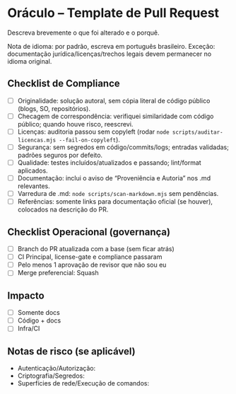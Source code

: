 # Oráculo – Template de Pull Request

Descreva brevemente o que foi alterado e o porquê.

Nota de idioma: por padrão, escreva em português brasileiro. Exceção: documentação jurídica/licenças/trechos legais devem permanecer no idioma original.

## Checklist de Compliance

- [ ] Originalidade: solução autoral, sem cópia literal de código público (blogs, SO, repositórios).
- [ ] Checagem de correspondência: verifiquei similaridade com código público; quando houve risco, reescrevi.
- [ ] Licenças: auditoria passou sem copyleft (rodar `node scripts/auditar-licencas.mjs --fail-on-copyleft`).
- [ ] Segurança: sem segredos em código/commits/logs; entradas validadas; padrões seguros por defeito.
- [ ] Qualidade: testes incluídos/atualizados e passando; lint/format aplicados.
- [ ] Documentação: inclui o aviso de “Proveniência e Autoria” nos .md relevantes.
- [ ] Varredura de .md: `node scripts/scan-markdown.mjs` sem pendências.
- [ ] Referências: somente links para documentação oficial (se houver), colocados na descrição do PR.

## Checklist Operacional (governança)

- [ ] Branch do PR atualizada com a base (sem ficar atrás)
- [ ] CI Principal, license-gate e compliance passaram
- [ ] Pelo menos 1 aprovação de revisor que não sou eu
- [ ] Merge preferencial: Squash

## Impacto

- [ ] Somente docs
- [ ] Código + docs
- [ ] Infra/CI

## Notas de risco (se aplicável)

- Autenticação/Autorização:
- Criptografia/Segredos:
- Superfícies de rede/Execução de comandos:
